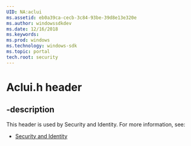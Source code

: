```yaml
---
UID: NA:aclui
ms.assetid: eb0a39ca-cecb-3c84-93be-39d8e13e320e
ms.author: windowssdkdev
ms.date: 12/16/2018
ms.keywords: 
ms.prod: windows
ms.technology: windows-sdk
ms.topic: portal
tech.root: security
---
```


# Aclui.h header


## -description


This header is used by Security and Identity. For more information, see:

- [Security and Identity](../_security)
